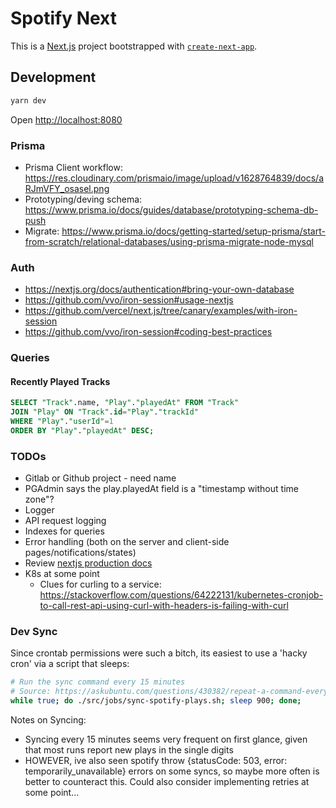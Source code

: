 # Spotify Next

This is a [Next.js](https://nextjs.org/) project bootstrapped with [`create-next-app`](https://github.com/vercel/next.js/tree/canary/packages/create-next-app).

## Development

```bash
yarn dev
```

Open [http://localhost:8080](http://localhost:8080)

### Prisma

- Prisma Client workflow: https://res.cloudinary.com/prismaio/image/upload/v1628764839/docs/aRJmVFY_osasel.png
- Prototyping/deving schema: https://www.prisma.io/docs/guides/database/prototyping-schema-db-push
- Migrate: https://www.prisma.io/docs/getting-started/setup-prisma/start-from-scratch/relational-databases/using-prisma-migrate-node-mysql

### Auth

- https://nextjs.org/docs/authentication#bring-your-own-database
- https://github.com/vvo/iron-session#usage-nextjs
- https://github.com/vercel/next.js/tree/canary/examples/with-iron-session
- https://github.com/vvo/iron-session#coding-best-practices

### Queries

#### Recently Played Tracks

```sql
SELECT "Track".name, "Play"."playedAt" FROM "Track"
JOIN "Play" ON "Track".id="Play"."trackId"
WHERE "Play"."userId"=1
ORDER BY "Play"."playedAt" DESC;
```

### TODOs

- Gitlab or Github project - need name
- PGAdmin says the play.playedAt field is a "timestamp without time zone"?
- Logger
- API request logging
- Indexes for queries
- Error handling (both on the server and client-side pages/notifications/states)
- Review [nextjs production docs](https://nextjs.org/docs/going-to-production)
- K8s at some point
  - Clues for curling to a service: https://stackoverflow.com/questions/64222131/kubernetes-cronjob-to-call-rest-api-using-curl-with-headers-is-failing-with-curl

### Dev Sync

Since crontab permissions were such a bitch, its easiest to use a 'hacky cron' via a script that sleeps:

```bash
# Run the sync command every 15 minutes
# Source: https://askubuntu.com/questions/430382/repeat-a-command-every-x-interval-of-time-in-terminal
while true; do ./src/jobs/sync-spotify-plays.sh; sleep 900; done;
```

Notes on Syncing:

- Syncing every 15 minutes seems very frequent on first glance,
  given that most runs report new plays in the single digits
- HOWEVER, ive also seen spotify throw {statusCode: 503, error: temporarily_unavailable} errors on some syncs, so maybe more often is better to counteract this. Could also consider implementing retries at some point...
